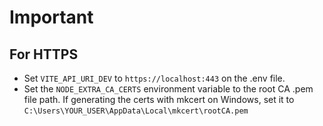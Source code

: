 # Important
## For HTTPS
* Set `VITE_API_URI_DEV` to `https://localhost:443` on the .env file.
* Set the `NODE_EXTRA_CA_CERTS` environment variable to the root CA .pem file path. If generating the certs with mkcert on Windows, set it to `C:\Users\YOUR_USER\AppData\Local\mkcert\rootCA.pem`